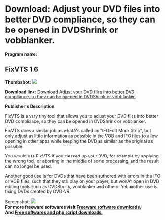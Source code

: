 # Download: Adjust your DVD files into better DVD compliance, so they can be opened in DVDShrink or vobblanker.

**Program name:**

## FixVTS 1.6

  
**Thumbshot:** ![](http://www.freewarefiles.com/screenshot/fixvts_md.gif)   
  
**Download link:** [Download Adjust your DVD files into better DVD compliance, so they can be opened in DVDShrink or vobblanker.](http://freesoftwares.boysofts.com/FixVTS_program_21185.html)  
  


**Publisher's Description**  
  


FixVTS is a very tiny tool that allows you to adjust your DVD files into better DVD compliance, so they can be opened in DVDShrink or vobblanker. 

FixVTS does a similar job as whatA's called an "IFOEdit Mock Strip", but only adjust as little information as possible in the VOB and IFO files to allow opening in other apps while keeping the DVD as similar as the original as possible.

You would use FixVTS if you messed up your DVD, for example by applying the wrong tool, or aborting in the middle of some processing, and the result can no longer be used.

Another good use is for DVDs that have been authored with errors in the IFO or VOB files, such that they still play on your player, but wonA't open in DVD editing tools such as DVDShrink, vobblanker and others. Yet another use is fixing DVDs created by DVD-VR. 

  
  
Screenshot: ![](http://www.freewarefiles.com/screenshot/fixvts.gif)   
**For more freeware softwares visit [Freeware software downloads.](http://freesoftwares.boysofts.com/)**   
**And [Free softwares and php script downloads.](http://www.boysofts.com/)**

